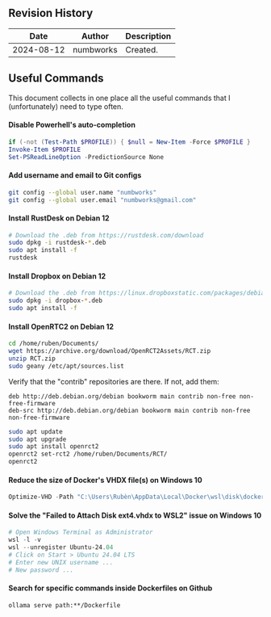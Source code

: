 ## Revision History

| Date | Author | Description |
|---|---|---|
| 2024-08-12 | numbworks | Created. |

## Useful Commands

This document collects in one place all the useful commands that I (unfortunately) need to type often.

#### Disable Powerhell's auto-completion

```powershell
if (-not (Test-Path $PROFILE)) { $null = New-Item -Force $PROFILE }
Invoke-Item $PROFILE
Set-PSReadLineOption -PredictionSource None
```

#### Add username and email to Git configs

```sh
git config --global user.name "numbworks"
git config --global user.email "numbworks@gmail.com"
```

#### Install RustDesk on Debian 12

```sh
# Download the .deb from https://rustdesk.com/download
sudo dpkg -i rustdesk-*.deb
sudo apt install -f
rustdesk
```

#### Install Dropbox on Debian 12

```sh
# Download the .deb from https://linux.dropboxstatic.com/packages/debian/
sudo dpkg -i dropbox-*.deb
sudo apt install -f
```

#### Install OpenRTC2 on Debian 12

```sh
cd /home/ruben/Documents/
wget https://archive.org/download/OpenRCT2Assets/RCT.zip
unzip RCT.zip
sudo geany /etc/apt/sources.list
```
Verify that the "contrib" repositories are there. If not, add them:

```
deb http://deb.debian.org/debian bookworm main contrib non-free non-free-firmware
deb-src http://deb.debian.org/debian bookworm main contrib non-free non-free-firmware
```

```sh
sudo apt update
sudo apt upgrade
sudo apt install openrct2
openrct2 set-rct2 /home/ruben/Documents/RCT/
openrct2
```

#### Reduce the size of Docker's VHDX file(s) on Windows 10

```powershell
Optimize-VHD -Path "C:\Users\Rubèn\AppData\Local\Docker\wsl\disk\docker_data.vhdx" -Mode Full
```

#### Solve the "Failed to Attach Disk ext4.vhdx to WSL2" issue on Windows 10

```powershell
# Open Windows Terminal as Administrator
wsl -l -v
wsl --unregister Ubuntu-24.04
# Click on Start > Ubuntu 24.04 LTS
# Enter new UNIX username ...
# New password ...
```

#### Search for specific commands inside Dockerfiles on Github

```
ollama serve path:**/Dockerfile
```